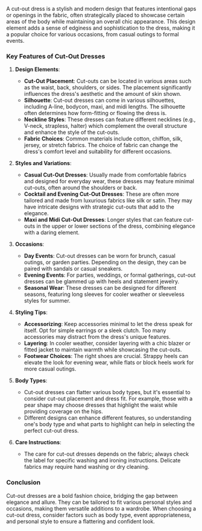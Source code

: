 A cut-out dress is a stylish and modern design that features intentional gaps or openings in the fabric, often strategically placed to showcase certain areas of the body while maintaining an overall chic appearance. This design element adds a sense of edginess and sophistication to the dress, making it a popular choice for various occasions, from casual outings to formal events.

### Key Features of Cut-Out Dresses

1. **Design Elements**:
   - **Cut-Out Placement**: Cut-outs can be located in various areas such as the waist, back, shoulders, or sides. The placement significantly influences the dress's aesthetic and the amount of skin shown.
   - **Silhouette**: Cut-out dresses can come in various silhouettes, including A-line, bodycon, maxi, and midi lengths. The silhouette often determines how form-fitting or flowing the dress is.
   - **Neckline Styles**: These dresses can feature different necklines (e.g., V-neck, strapless, halter) which complement the overall structure and enhance the style of the cut-outs.
   - **Fabric Choices**: Common materials include cotton, chiffon, silk, jersey, or stretch fabrics. The choice of fabric can change the dress's comfort level and suitability for different occasions.

2. **Styles and Variations**:
   - **Casual Cut-Out Dresses**: Usually made from comfortable fabrics and designed for everyday wear, these dresses may feature minimal cut-outs, often around the shoulders or back.
   - **Cocktail and Evening Cut-Out Dresses**: These are often more tailored and made from luxurious fabrics like silk or satin. They may have intricate designs with strategic cut-outs that add to the elegance.
   - **Maxi and Midi Cut-Out Dresses**: Longer styles that can feature cut-outs in the upper or lower sections of the dress, combining elegance with a daring element.

3. **Occasions**:
   - **Day Events**: Cut-out dresses can be worn for brunch, casual outings, or garden parties. Depending on the design, they can be paired with sandals or casual sneakers.
   - **Evening Events**: For parties, weddings, or formal gatherings, cut-out dresses can be glammed up with heels and statement jewelry.
   - **Seasonal Wear**: These dresses can be designed for different seasons, featuring long sleeves for cooler weather or sleeveless styles for summer.

4. **Styling Tips**:
   - **Accessorizing**: Keep accessories minimal to let the dress speak for itself. Opt for simple earrings or a sleek clutch. Too many accessories may distract from the dress's unique features.
   - **Layering**: In cooler weather, consider layering with a chic blazer or fitted jacket to maintain warmth while showcasing the cut-outs.
   - **Footwear Choices**: The right shoes are crucial. Strappy heels can elevate the look for evening wear, while flats or block heels work for more casual outings.

5. **Body Types**:
   - Cut-out dresses can flatter various body types, but it's essential to consider cut-out placement and dress fit. For example, those with a pear shape may choose dresses that highlight the waist while providing coverage on the hips.
   - Different designs can enhance different features, so understanding one's body type and what parts to highlight can help in selecting the perfect cut-out dress.

6. **Care Instructions**:
   - The care for cut-out dresses depends on the fabric; always check the label for specific washing and ironing instructions. Delicate fabrics may require hand washing or dry cleaning.

### Conclusion

Cut-out dresses are a bold fashion choice, bridging the gap between elegance and allure. They can be tailored to fit various personal styles and occasions, making them versatile additions to a wardrobe. When choosing a cut-out dress, consider factors such as body type, event appropriateness, and personal style to ensure a flattering and confident look.